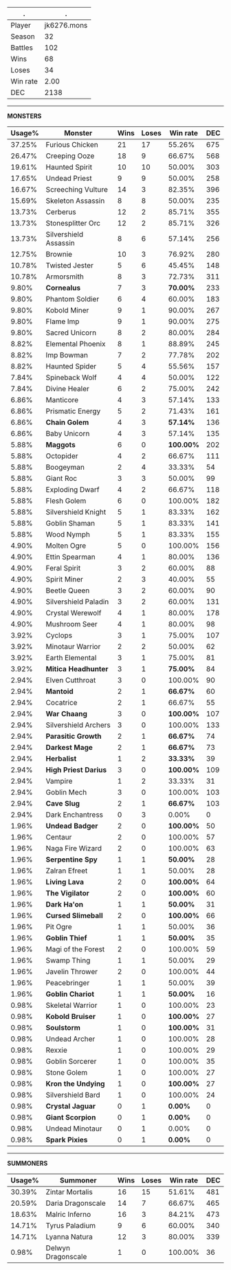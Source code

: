 .|.
|-|-
Player|jk6276.mons
Season|32
Battles|102
Wins|68
Loses|34
Win rate|2.00
DEC|2138

---
**MONSTERS**

Usage%|Monster|Wins|Loses|Win rate|DEC|
-|-|-|-|-|-|
37.25%|Furious Chicken|21|17|55.26%|675|
26.47%|Creeping Ooze|18|9|66.67%|568|
19.61%|Haunted Spirit|10|10|50.00%|303|
17.65%|Undead Priest|9|9|50.00%|258|
16.67%|Screeching Vulture|14|3|82.35%|396|
15.69%|Skeleton Assassin|8|8|50.00%|235|
13.73%|Cerberus|12|2|85.71%|355|
13.73%|Stonesplitter Orc|12|2|85.71%|326|
13.73%|Silvershield Assassin|8|6|57.14%|256|
12.75%|Brownie|10|3|76.92%|280|
10.78%|Twisted Jester|5|6|45.45%|148|
10.78%|Armorsmith|8|3|72.73%|311|
9.80%|**Cornealus**|7|3|**70.00%**|233|
9.80%|Phantom Soldier|6|4|60.00%|183|
9.80%|Kobold Miner|9|1|90.00%|267|
9.80%|Flame Imp|9|1|90.00%|275|
9.80%|Sacred Unicorn|8|2|80.00%|284|
8.82%|Elemental Phoenix|8|1|88.89%|245|
8.82%|Imp Bowman|7|2|77.78%|202|
8.82%|Haunted Spider|5|4|55.56%|157|
7.84%|Spineback Wolf|4|4|50.00%|122|
7.84%|Divine Healer|6|2|75.00%|242|
6.86%|Manticore|4|3|57.14%|133|
6.86%|Prismatic Energy|5|2|71.43%|161|
6.86%|**Chain Golem**|4|3|**57.14%**|136|
6.86%|Baby Unicorn|4|3|57.14%|135|
5.88%|**Maggots**|6|0|**100.00%**|202|
5.88%|Octopider|4|2|66.67%|111|
5.88%|Boogeyman|2|4|33.33%|54|
5.88%|Giant Roc|3|3|50.00%|99|
5.88%|Exploding Dwarf|4|2|66.67%|118|
5.88%|Flesh Golem|6|0|100.00%|182|
5.88%|Silvershield Knight|5|1|83.33%|162|
5.88%|Goblin Shaman|5|1|83.33%|141|
5.88%|Wood Nymph|5|1|83.33%|155|
4.90%|Molten Ogre|5|0|100.00%|156|
4.90%|Ettin Spearman|4|1|80.00%|136|
4.90%|Feral Spirit|3|2|60.00%|88|
4.90%|Spirit Miner|2|3|40.00%|55|
4.90%|Beetle Queen|3|2|60.00%|90|
4.90%|Silvershield Paladin|3|2|60.00%|131|
4.90%|Crystal Werewolf|4|1|80.00%|178|
4.90%|Mushroom Seer|4|1|80.00%|98|
3.92%|Cyclops|3|1|75.00%|107|
3.92%|Minotaur Warrior|2|2|50.00%|62|
3.92%|Earth Elemental|3|1|75.00%|81|
3.92%|**Mitica Headhunter**|3|1|**75.00%**|84|
2.94%|Elven Cutthroat|3|0|100.00%|90|
2.94%|**Mantoid**|2|1|**66.67%**|60|
2.94%|Cocatrice|2|1|66.67%|55|
2.94%|**War Chaang**|3|0|**100.00%**|107|
2.94%|Silvershield Archers|3|0|100.00%|133|
2.94%|**Parasitic Growth**|2|1|**66.67%**|74|
2.94%|**Darkest Mage**|2|1|**66.67%**|73|
2.94%|**Herbalist**|1|2|**33.33%**|39|
2.94%|**High Priest Darius**|3|0|**100.00%**|109|
2.94%|Vampire|1|2|33.33%|31|
2.94%|Goblin Mech|3|0|100.00%|103|
2.94%|**Cave Slug**|2|1|**66.67%**|103|
2.94%|Dark Enchantress|0|3|0.00%|0|
1.96%|**Undead Badger**|2|0|**100.00%**|50|
1.96%|Centaur|2|0|100.00%|57|
1.96%|Naga Fire Wizard|2|0|100.00%|63|
1.96%|**Serpentine Spy**|1|1|**50.00%**|28|
1.96%|Zalran Efreet|1|1|50.00%|28|
1.96%|**Living Lava**|2|0|**100.00%**|64|
1.96%|**The Vigilator**|2|0|**100.00%**|60|
1.96%|**Dark Ha'on**|1|1|**50.00%**|31|
1.96%|**Cursed Slimeball**|2|0|**100.00%**|66|
1.96%|Pit Ogre|1|1|50.00%|36|
1.96%|**Goblin Thief**|1|1|**50.00%**|35|
1.96%|Magi of the Forest|2|0|100.00%|59|
1.96%|Swamp Thing|1|1|50.00%|29|
1.96%|Javelin Thrower|2|0|100.00%|44|
1.96%|Peacebringer|1|1|50.00%|39|
1.96%|**Goblin Chariot**|1|1|**50.00%**|16|
0.98%|Skeletal Warrior|1|0|100.00%|23|
0.98%|**Kobold Bruiser**|1|0|**100.00%**|27|
0.98%|**Soulstorm**|1|0|**100.00%**|31|
0.98%|Undead Archer|1|0|100.00%|28|
0.98%|Rexxie|1|0|100.00%|29|
0.98%|Goblin Sorcerer|1|0|100.00%|35|
0.98%|Stone Golem|1|0|100.00%|27|
0.98%|**Kron the Undying**|1|0|**100.00%**|27|
0.98%|Silvershield Bard|1|0|100.00%|24|
0.98%|**Crystal Jaguar**|0|1|**0.00%**|0|
0.98%|**Giant Scorpion**|0|1|**0.00%**|0|
0.98%|Undead Minotaur|0|1|0.00%|0|
0.98%|**Spark Pixies**|0|1|**0.00%**|0|

---
**SUMMONERS**

Usage%|Summoner|Wins|Loses|Win rate|DEC|
-|-|-|-|-|-|
30.39%|Zintar Mortalis|16|15|51.61%|481|
20.59%|Daria Dragonscale|14|7|66.67%|465|
18.63%|Malric Inferno|16|3|84.21%|473|
14.71%|Tyrus Paladium|9|6|60.00%|340|
14.71%|Lyanna Natura|12|3|80.00%|339|
0.98%|Delwyn Dragonscale|1|0|100.00%|36|
